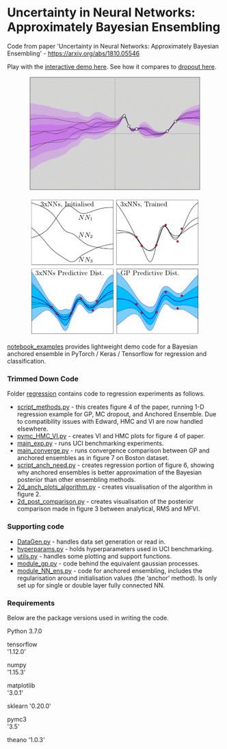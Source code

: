 # Uncertainty in Neural Networks: Approximately Bayesian Ensembling
Code from paper 'Uncertainty in Neural Networks: Approximately Bayesian Ensembling' - https://arxiv.org/abs/1810.05546

Play with the [interactive demo here](https://teapearce.github.io/portfolio/github_io_1_ens/). See how it compares to [dropout here](https://teapearce.github.io/portfolio/github_io_2_drop/).

<p align="center">
<img width="400" src="html_demos/images/html_demo_rec_02.gif"/img>  
</p>

<p align="center">
<img width="400" src="ensemble_intro.png">
</p>

[notebook_examples](notebook_examples) provides lightweight demo code for a Bayesian anchored ensemble in PyTorch / Keras / Tensorflow for regression and classification.

### Trimmed Down Code

Folder [regression](regression) contains code to regression experiments as follows.
- [script_methods.py](regression/script_methods.py) - this creates figure 4 of the paper, running 1-D regression example for GP, MC dropout, and Anchored Ensemble. Due to compatibility issues with Edward, HMC and VI are now handled elsewhere. 
- [pymc_HMC_VI.py](regression/pymc_HMC_VI.py) - creates VI and HMC plots for figure 4 of paper.
- [main_exp.py](regression/main_exp.py) - runs UCI benchmarking experiments.
- [main_converge.py](regression/main_converge.py) - runs convergence comparison between GP and anchored ensembles as in figure 7 on Boston dataset.
- [script_anch_need.py](regression/script_anch_need.py) - creates regression portion of figure 6, showing why anchored ensembles is better approximation of the Bayesian posterior than other ensembling methods.
- [2d_anch_plots_algorithm.py](2d_plots/2d_anch_plots_algorithm.py) - creates visualisation of the algorithm in figure 2.
- [2d_post_comparison.py](2d_plots/2d_post_comparison.py) - creates visualisation of the posterior comparison made in figure 3 between analytical, RMS and MFVI.


### Supporting code
- [DataGen.py](regression/DataGen.py) - handles data set generation or read in.
- [hyperparams.py](regression/hyperparams.py) - holds hyperparameters used in UCI benchmarking.
- [utils.py](regression/utils.py) - handles some plotting and support functions.
- [module_gp.py](regression/module_gp.py) - code behind the equivalent gaussian processes.
- [module_NN_ens.py](regression/module_NN_ens.py) - code for anchored ensembling, includes the regularisation around initialisation values (the ‘anchor’ method). Is only set up for single or double layer fully connected NN.

### Requirements
Below are the package versions used in writing the code. 

Python 3.7.0

tensorflow                                                            
'1.12.0'

numpy                                                              
'1.15.3'

matplotlib                                                      
'3.0.1'

sklearn
'0.20.0'

pymc3                              
'3.5'

theano
'1.0.3'


